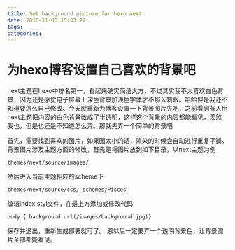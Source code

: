 ```yaml
---
title: Set background picture for hexo neXt
date: 2016-11-06 15:33:27
tags:
categories:
---
```

# 为hexo博客设置自己喜欢的背景吧
next主题在hexo中排名第一，看起来确实简洁大方，不过其实我不太喜欢白色背景，因为还是感觉电子屏幕上深色背景加浅色字体才不那么刺眼。哈哈但是我还不知道要怎么自己修改。今天就重新为博客设置一下背景图片先吧，之前看到有人用next主题把内容的白色背景改成了半透明，这样这个背景的内容都能看见，羡煞我也，但是也还是不知道怎么弄。那就先弄一个简单的背景吧
<!--more-->
首先，需要找到喜欢的图片，如果图太小的话，渲染的时候会自动进行重复平铺。背景图片涉及主题方面的修改，首先是将图片放到如下目录，以next主题为例

	themes/next/source/images/
然后进入当前主题相应的scheme下

	themes/next/source/css/_schemes/Pisces
	
编辑index.styl文件，在最上方添加或修改代码

	body { background:url(/images/background.jpg)}
保存并退出，重新生成部署就可了。
恩以后一定要弄一个透明背景色，让背景图片全部都能看见。

